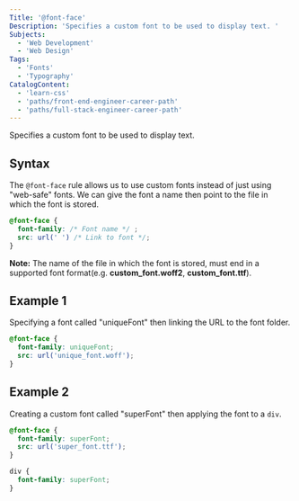 ```yaml
---
Title: '@font-face'
Description: 'Specifies a custom font to be used to display text. '
Subjects:
  - 'Web Development'
  - 'Web Design'
Tags:
  - 'Fonts'
  - 'Typography'
CatalogContent:
  - 'learn-css'
  - 'paths/front-end-engineer-career-path'
  - 'paths/full-stack-engineer-career-path'
---
```


Specifies a custom font to be used to display text.

## Syntax

The `@font-face` rule allows us to use custom fonts instead of just using "web-safe" fonts. We can give the font a name then point to the file in which the font is stored.

```css
@font-face {
  font-family: /* Font name */ ;
  src: url(' ') /* Link to font */;
}
```

**Note:** The name of the file in which the font is stored, must end in a supported font format(e.g. **custom_font.woff2**, **custom_font.ttf**).

## Example 1

Specifying a font called "uniqueFont" then linking the URL to the font folder.

```css
@font-face {
  font-family: uniqueFont;
  src: url('unique_font.woff');
}
```

## Example 2

Creating a custom font called "superFont" then applying the font to a `div`.

```css
@font-face {
  font-family: superFont;
  src: url('super_font.ttf');
}

div {
  font-family: superFont;
}
```
